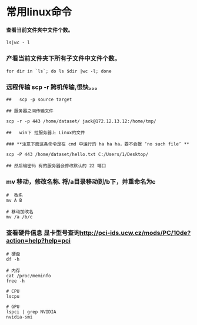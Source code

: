 # 常用linux命令

#### 查看当前文件夹中文件个数。

    ls|wc - l

### 产看当前文件夹下所有子文件中文件个数。

    for dir in `ls`; do ls $dir |wc -l; done

### 远程传输 scp -r 跨机传输,很快。。。
    
    ##   scp -p source target

    ## 服务器之间传输文件

    scp -r -p 443 /home/dataset/ jack@172.12.13.12:/home/tmp/

    ##   win下 拉服务器上 Linux的文件 
    
    ### **注意下面这条命令是在 cmd 中运行的 ha ha ha，要不会报 ‘no such file’ **  

    scp -P 443 /home/dataset/hello.txt C:/Users/1/Desktop/
    
    ## 然后输密码 有的服务器会修改默认的 22 端口
    

### mv 移动，修改名称. 将/a目录移动到/b下，并重命名为c

    #  改名
    mv A B

    # 移动加改名 
    mv /a /b/c 

### 查看硬件信息  显卡型号查询<http://pci-ids.ucw.cz/mods/PC/10de?action=help?help=pci>
   
    # 硬盘
    df -h 

    # 内存
    cat /proc/meminfo
    free -h 

    # CPU    
    lscpu 

    # GPU
    lspci | grep NVIDIA 
    nvidia-smi










